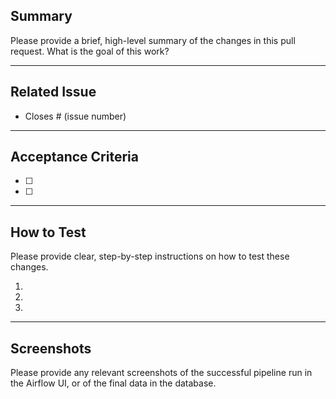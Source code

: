 ## Summary

Please provide a brief, high-level summary of the changes in this pull request. What is the goal of this work?

---

## Related Issue

* Closes # (issue number)

---

## Acceptance Criteria

* [ ]
* [ ]

---

## How to Test

Please provide clear, step-by-step instructions on how to test these changes.

1.
2.
3.

---

## Screenshots

Please provide any relevant screenshots of the successful pipeline run in the Airflow UI, or of the final data in the database.
